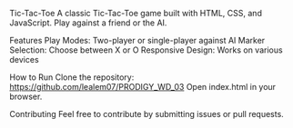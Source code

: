 Tic-Tac-Toe
A classic Tic-Tac-Toe game built with HTML, CSS, and JavaScript. Play against a friend or the AI.

Features
Play Modes: Two-player or single-player against AI
Marker Selection: Choose between X or O
Responsive Design: Works on various devices

How to Run
Clone the repository: https://github.com/lealem07/PRODIGY_WD_03
Open index.html in your browser.

Contributing
Feel free to contribute by submitting issues or pull requests.
